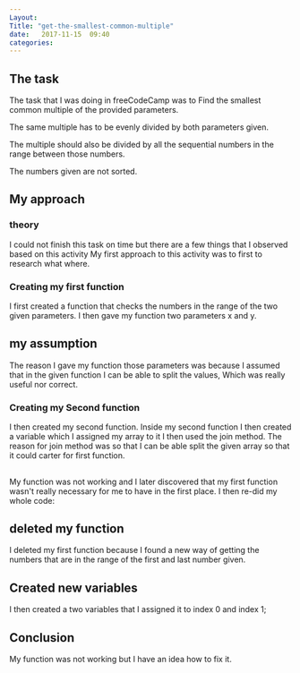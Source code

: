 ```yaml
---
Layout: 
Title: "get-the-smallest-common-multiple"
date:   2017-11-15  09:40
categories: 
---
```

## The task
The task that I was doing in freeCodeCamp was to Find the smallest common multiple of the provided parameters.

The same multiple has to be evenly divided by both parameters given.

The multiple should also be divided by all the sequential numbers in the range between those numbers.

The numbers given are not sorted.

## My approach
###  theory
I could not finish this task on time but there are a few things that I observed based on this activity
My first approach to this activity was to first to research what where.

### Creating  my first function 
I first created a function that checks the numbers in the range of the two given parameters.
I then gave my function two parameters x and y.
## my assumption
The reason I gave my function those parameters was because I assumed that in the given function I can be able to split the values,
Which was really useful nor correct.

### Creating my Second function 
I then created my second function.
Inside my second function I then created a variable which I assigned my array to it I then used the join method.
The reason for join method was so that I can be able split the given array so that it could carter for first function.

## 
My function was not working and I later discovered that my first function wasn't really necessary for me to have in the first place.
I then re-did my whole code:
## deleted my function
I deleted my first function because I found a new way of getting the numbers that are in the range of the first and last number given.

## Created new variables
I then created a two variables that I assigned it to index 0 and index 1;

## Conclusion
My function was not working but I have an idea how  to fix it.

